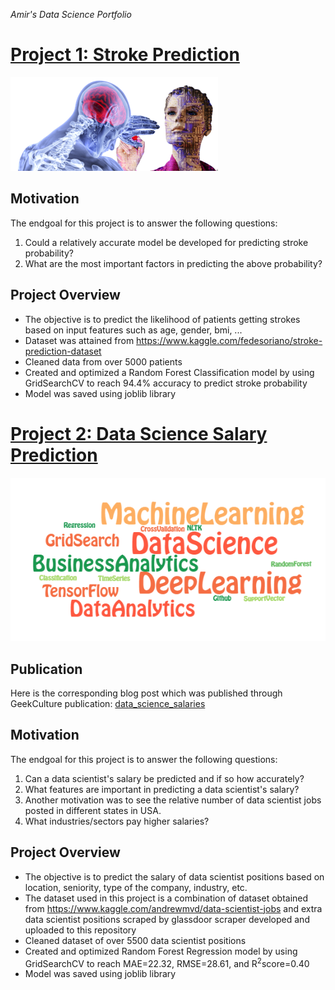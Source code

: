 *Amir's Data Science Portfolio*

# [Project 1: Stroke Prediction](https://github.com/Thraship/stroke_prediction) 
![brain stroke](/images/brain2.png)

## Motivation
The endgoal for this project is to answer the following questions:

1. Could a relatively accurate model be developed for predicting stroke probability?
2. What are the most important factors in predicting the above probability?

## Project Overview
- The objective is to predict the likelihood of patients getting strokes based on input features such as age, gender, bmi, ...
- Dataset was attained from https://www.kaggle.com/fedesoriano/stroke-prediction-dataset
- Cleaned data from over 5000 patients
- Created and optimized a Random Forest Classification model by using GridSearchCV to reach 94.4% accuracy to predict stroke probability
- Model was saved using joblib library


# [Project 2: Data Science Salary Prediction](https://github.com/amirostad/Web_scraping_jobs) 
![data science salary](/images/project2.png)

## Publication
Here is the corresponding blog post which was published through GeekCulture publication: [data_science_salaries](https://amirostad.medium.com/use-data-science-to-predict-data-scientists-earnings-641849c7270)

## Motivation
The endgoal for this project is to answer the following questions:

1. Can a data scientist's salary be predicted and if so how accurately?
2. What features are important in predicting a data scientist's salary?
3. Another motivation was to see the relative number of data scientist jobs posted in different states in USA.
4. What industries/sectors pay higher salaries?

## Project Overview
- The objective is to predict the salary of data scientist positions based on location, seniority, type of the company, industry, etc.
- The dataset used in this project is a combination of dataset obtained from https://www.kaggle.com/andrewmvd/data-scientist-jobs and extra data scientist positions scraped by  glassdoor scraper developed and uploaded to this repository
- Cleaned dataset of over 5500 data scientist positions
- Created and optimized Random Forest Regression model by using GridSearchCV to reach MAE=22.32, RMSE=28.61, and R<sup>2</sup>score=0.40
- Model was saved using joblib library
